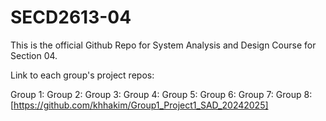 # SECD2613-04

This is the official Github Repo for System Analysis and Design Course for Section 04.

Link to each group's project repos:

Group 1:
Group 2:
Group 3:
Group 4:
Group 5:
Group 6:
Group 7:
Group 8: [https://github.com/khhakim/Group1_Project1_SAD_20242025]
